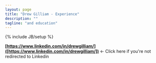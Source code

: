 ```yaml
---
layout: page
title: "Drew Gilliam - Experience"
description: ""
tagline: "and education"
---
```

{% include JB/setup %}

**[https://www.linkedin.com/in/drewgilliam/]([https://www.linkedin.com/in/drewgilliam/])** <- Click here if you're not redirected to Linkedin

